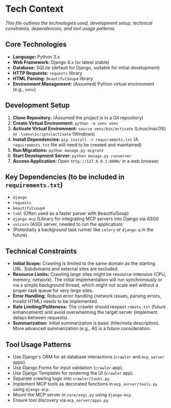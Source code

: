 # Tech Context

*This file outlines the technologies used, development setup, technical constraints, dependencies, and tool usage patterns.*

## Core Technologies

*   **Language:** Python 3.x
*   **Web Framework:** Django 4.x (or latest stable)
*   **Database:** SQLite (default for Django, suitable for initial development)
*   **HTTP Requests:** `requests` library
*   **HTML Parsing:** `BeautifulSoup4` library
*   **Environment Management:** (Assumed) Python virtual environment (e.g., `venv`)

## Development Setup

1.  **Clone Repository:** (Assumed the project is in a Git repository)
2.  **Create Virtual Environment:** `python -m venv venv`
3.  **Activate Virtual Environment:** `source venv/bin/activate` (Linux/macOS) or `.\venv\Scripts\activate` (Windows)
4.  **Install Dependencies:** `pip install -r requirements.txt` (A `requirements.txt` file will need to be created and maintained)
5.  **Run Migrations:** `python manage.py migrate`
6.  **Start Development Server:** `python manage.py runserver`
7.  **Access Application:** Open `http://127.0.0.1:8000/` in a web browser.

## Key Dependencies (to be included in `requirements.txt`)

*   `django`
*   `requests`
*   `beautifulsoup4`
*   `lxml` (Often used as a faster parser with BeautifulSoup)
*   `django-mcp` (Library for integrating MCP servers into Django via ASGI)
*   `uvicorn` (ASGI server, needed to run the application)
*   (Potentially a background task runner like `celery` or `django-q` in the future)

## Technical Constraints

*   **Initial Scope:** Crawling is limited to the same domain as the starting URL. Subdomains and external sites are excluded.
*   **Resource Limits:** Crawling large sites might be resource-intensive (CPU, memory, network). The initial implementation will run synchronously or via a simple background thread, which might not scale well without a proper task queue for very large sites.
*   **Error Handling:** Robust error handling (network issues, parsing errors, invalid HTML) needs to be implemented.
*   **Rate Limiting/Politeness:** The crawler should respect `robots.txt` (future enhancement) and avoid overwhelming the target server (implement delays between requests).
*   **Summarization:** Initial summarization is basic (title/meta description). More advanced summarization (e.g., AI) is a future consideration.

## Tool Usage Patterns

*   Use Django's ORM for all database interactions (`crawler` and `mcp_server` apps).
*   Use Django Forms for input validation (`crawler` app).
*   Use Django Templates for rendering the UI (`crawler` app).
*   Separate crawling logic into `crawler/tasks.py`.
*   Implement MCP tools as decorated functions in `mcp_server/tools.py` using `django-mcp`.
*   Mount the MCP server in `core/asgi.py` using `django-mcp`.
*   Ensure tool discovery via `mcp_server/apps.py`.
